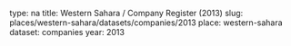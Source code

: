 type: na
title: Western Sahara / Company Register (2013)
slug: places/western-sahara/datasets/companies/2013
place: western-sahara
dataset: companies
year: 2013
